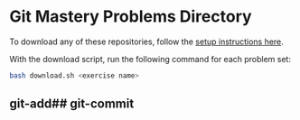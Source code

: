 
# Git Mastery Problems Directory

To download any of these repositories, follow the [setup instructions here](https://git-mastery.github.io/website/docs/setup/prerequisite-setup/).

With the download script, run the following command for each problem set:

```bash
bash download.sh <exercise name>
```
## git-add## git-commit